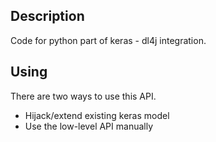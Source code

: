 ## Description

Code for python part of keras - dl4j integration.

## Using

There are two ways to use this API.

* Hijack/extend existing keras model
* Use the low-level API manually